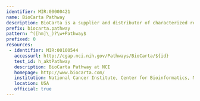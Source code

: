 ```yaml
---
identifier: MIR:00000421
name: BioCarta Pathway
description: BioCarta is a supplier and distributor of characterized reagents and assays for biopharmaceutical and academic research. It catalogs community produced online maps depicting molecular relationships from areas of active research, generating classical pathways as well as suggestions for new pathways. This collections references pathway maps.
prefix: biocarta.pathway
pattern: ^([hm]\_)?\w+Pathway$
prefixed: 0
resources:
 - identifier: MIR:00100544
   accessurl: http://cgap.nci.nih.gov/Pathways/BioCarta/${id}
   test_id: h_aktPathway
   description: BioCarta Pathway at NCI
   homepage: http://www.biocarta.com/
   institution: National Cancer Institute, Center for Bioinformatics, Maryland
   location: USA
   official: true
---
```

